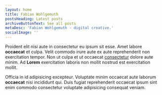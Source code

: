 ```yaml
---
layout: home
title: Fabian Wohlgemuth
postsHeading: Latest posts
archiveButtonText: See all posts
metaDesc: 'Fabian Wohlgemuth - digital creative.'
socialImage: ''
---
```


Proident elit nisi aute in consectetur eu ipsum sit esse. Amet labore **occaecat** et culpa. Velit commodo irure aute ex aute reprehenderit non exercitation tempor. Non ut culpa et ut occaecat [consectetur](https://google.com) dolore aute minim. Ad **Lorem** exercitation laboris non mollit nostrud est exercitation mollit.

Officia in id adipisicing excepteur. Voluptate minim occaecat aute laborum **occaecat** nisi incididunt qui. Duis fugiat reprehenderit occaecat ipsum sint enim commodo consectetur voluptate adipisicing consequat veniam.
